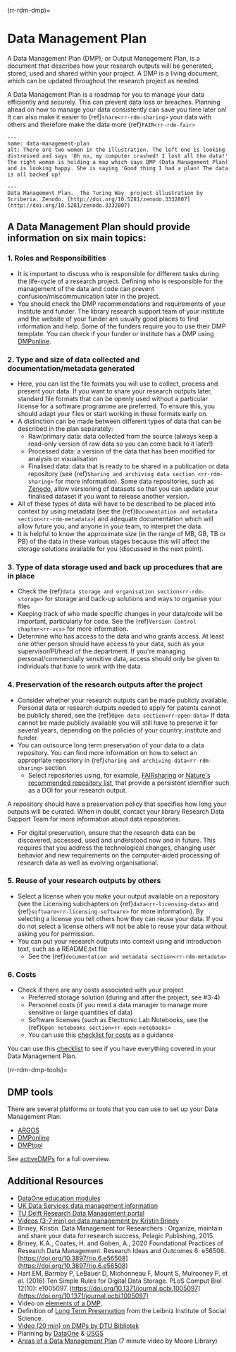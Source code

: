 (rr-rdm-dmp)=
# Data Management Plan

A Data Management Plan (DMP), or Output Management Plan, is a document that describes how your research outputs will be generated, stored, used and shared within your project.
A DMP is a living document, which can be updated throughout the research project as needed.

A Data Management Plan is a roadmap for you to manage your data efficiently and securely.
This can prevent data loss or breaches.
Planning ahead on how to manage your data consistently can save you time later on! It can also make it easier to {ref}`share<rr-rdm-sharing>` your data with others and therefore make the data more {ref}`FAIR<rr-rdm-fair>`

```{figure} ../../figures/data-management-plan.*
---
name: data-management-plan
alt: There are two women in the illustration. The left one is looking distressed and says 'Oh no, my computer crashed! I lost all the data!' The right woman is holding a map which says DMP (Data Management Plan) and is looking happy. She is saying 'Good thing I had a plan! The data is all backed up!

---
Data Management Plan. _The Turing Way_ project illustration by Scriberia. Zenodo. [http://doi.org/10.5281/zenodo.3332807](http://doi.org/10.5281/zenodo.3332807)
```


## A Data Management Plan should provide information on six main topics:

### 1. Roles and Responsibilities
* It is important to discuss who is responsible for different tasks during the life-cycle of a research project.
Defining who is responsible for the management of the data and code can prevent confusion/miscommunication later in the project.
* You should check the DMP recommendations and requirements of your institute and funder.
The library research support team of your institute and the website of your funder are usually good places to find information and help.
Some of the funders require you to use their DMP template.
You can check if your funder or institute has a DMP using [DMPonline](https://dmponline.dcc.ac.uk/).

### 2. Type and size of data collected and documentation/metadata generated
* Here, you can list the file formats you will use to collect, process and present your data.
If you want to share your research outputs later, standard file formats that can be openly used without a particular license for a software programme are preferred.
To ensure this, you should adapt your files or start working in these formats early on.
* A distinction can be made between different types of data that can be described in the plan separately:
    * Raw/primary data: data collected from the source (always keep a read-only version of raw data so you can come back to it later!)
    * Processed data: a version of the data that has been modified for analysis or visualisation
    * Finalised data: data that is ready to be shared in a publication or data repository (see {ref}`Sharing and archiving data section <rr-rdm-sharing>` for more information).
Some data repositories, such as [Zenodo](https://zenodo.org/), allow versioning of datasets so that you can update your finalised dataset if you want to release another version.
* All of these types of data will have to be described to be placed into context by using metadata (see the {ref}`Documentation and metadata section<rr-rdm-metadata>`) and adequate documentation which will allow future you, and anyone in your team, to interpret the data.
* It is helpful to know the approximate size (in the range of MB, GB, TB or PB) of the data in these various stages because this will affect the storage solutions available for you (discussed in the next point).

### 3. Type of data storage used and back up procedures that are in place
* Check the {ref}`data storage and organisation section<rr-rdm-storage>` for storage and back-up solutions and ways to organise your files
* Keeping track of who made specific changes in your data/code will be important, particularly for code.
See the {ref}`Version Control chapter<rr-vcs>` for more information.
* Determine who has access to the data and who grants access.
At least one other person should have access to your data, such as your supervisor/PI/head of the department.
If you're managing personal/commercially sensitive data, access should only be given to individuals that have to work with the data.

### 4. Preservation of the research outputs after the project
* Consider whether your research outputs can be made publicly available.
Personal data or research outputs needed to apply for patents cannot be publicly shared, see the {ref}`Open data section<rr-open-data>`
If data cannot be made publicly available you will still have to preserve it for several years, depending on the policies of your country, institute and funder.
* You can outsource long term preservation of your data to a data repository.
You can find more information on how to select an appropriate repository in {ref}`sharing and archiving data<rr-rdm-sharing>` section
    * Select repositories using, for example, [FAIRsharing](https://fairsharing.org/) or [Nature's recommended repository list](https://www.springernature.com/gp/authors/research-data-policy/repositories/12327124), that provide a persistent identifier such as a DOI for your research output.

A repository should have a preservation policy that specifies how long your outputs will be curated.
When in doubt, contact your library Research Data Support Team for more information about data repositories.

* For digital preservation, ensure that the research data can be discovered, accessed, used and understood now and in future.
This requires that you address the technological changes, changing user behavior and new requirements on the computer-aided processing of research data as well as evolving organisational.

### 5. Reuse of your research outputs by others
* Select a license when you make your output available on a repository (see the Licensing subchapters on {ref}`data<rr-licensing-data>` and {ref}`software<rr-licensing-software>` for more information).
By selecting a license you tell others how they can reuse your data.
If you do not select a license others will not be able to reuse your data without asking you for permission.
* You can put your research outputs into context using and introduction text, such as a README.txt file
    * See the {ref}`documentation and metadata section<rr-rdm-metadata>`

### 6. Costs
* Check if there are any costs associated with your project
    * Preferred storage solution (during and after the project, see #3-4)
    * Personnel costs (if you need a data manager to manage more sensitive or large quantities of data)
    * Software licenses (such as Electronic Lab Notebooks, see the {ref}`Open notebooks section<rr-open-notebooks>`
    * You can use this [checklist for costs](https://www.ukdataservice.ac.uk/media/622368/costingtool.pdf) as a guidance

You can use this [checklist](https://ukdataservice.ac.uk/learning-hub/research-data-management/plan-to-share/checklist/) to see if you have everything covered in your Data Management Plan.

(rr-rdm-dmp-tools)=

## DMP tools
There are several platforms or tools that you can use to set up your Data Management Plan:

* [ARGOS](https://argos.openaire.eu/home)
* [DMPonline](https://dmponline.dcc.ac.uk)
* [DMPtool](https://dmptool.org)


See [activeDMPs](https://activedmps.org/) for a full overview.

## Additional Resources

- [DataOne education modules](https://www.dataone.org/education-modules)
- [UK Data Services data management information](https://ukdataservice.ac.uk/learning-hub/research-data-management/)
- [TU Delft Research Data Management portal](https://www.tudelft.nl/en/library/research-data-management)
- [Videos (3-7 min) on data management by Kristin Briney](https://www.youtube.com/watch?v=K5_ocBG5xek&list=PLEor4jq8YPgK_sgEiAcpHZLw-62mufXus)
- Briney, Kristin. Data Management for Researchers : Organize, maintain and share your data for research success, Pelagic
Publishing, 2015.
- Briney, K.A., Coates, H. and Goben, A., 2020 Foundational Practices of Research Data Management. Research Ideas and Outcomes 6: e56508. [https://doi.org/10.3897/rio.6.e56508](https://doi.org/10.3897/rio.6.e56508)
- Hart EM, Barmby P, LeBauer D, Michonneau F, Mount S, Mulrooney P, et al. (2016) Ten Simple Rules for Digital Data Storage. PLoS Comput Biol 12(10): e1005097. [https://doi.org/10.1371/journal.pcbi.1005097](https://doi.org/10.1371/journal.pcbi.1005097)
- Video on [elements of a DMP](https://commons.esipfed.org/node/1442).
- Definition of [Long Term Preservation](https://www.gesis.org/en/research/research-data-management/long-time-preservation) from the Leibniz Institute of Social Science.
- [Video (20 min) on DMPs by DTU Bibliotek](https://www.youtube.com/watch?v=tvs5_X5rn8w)
- Planning by [DataOne](https://dataoneorg.github.io/Education/bp_step/plan/) & [USGS](https://www.usgs.gov/data-management/planning)
- [Areas of a Data Management Plan](https://www.youtube.com/watch?v=L3LPv2sB-IE) (7 minute video by Moore Library)
